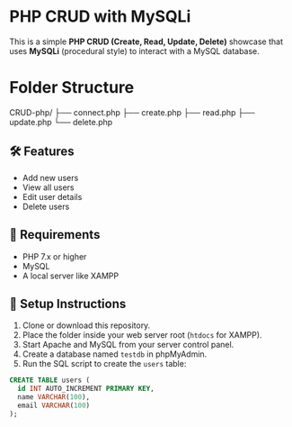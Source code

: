 # PHP CRUD with MySQLi

This is a simple **PHP CRUD (Create, Read, Update, Delete)** showcase that uses **MySQLi** (procedural style) to interact with a MySQL database.

# Folder Structure
CRUD-php/
├── connect.php
├── create.php
├── read.php
├── update.php
└── delete.php


## 🛠 Features
- Add new users
- View all users
- Edit user details
- Delete users

## 💾 Requirements
- PHP 7.x or higher
- MySQL
- A local server like XAMPP

## 🚀 Setup Instructions
1. Clone or download this repository.
2. Place the folder inside your web server root (`htdocs` for XAMPP).
3. Start Apache and MySQL from your server control panel.
4. Create a database named `testdb` in phpMyAdmin.
5. Run the SQL script to create the `users` table:

```sql
CREATE TABLE users (
  id INT AUTO_INCREMENT PRIMARY KEY,
  name VARCHAR(100),
  email VARCHAR(100)
);
